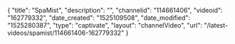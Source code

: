 {
    "title": "SpaMist",
    "description": "",
    "channelid": "114661406",
    "videoid": "162779332",
    "date_created": "1525109508",
    "date_modified": "1525280387",
    "type": "captivate",
    "layout": "channelVideo",
    "url": "\/latest-videos\/spamist\/114661406-162779332"
}